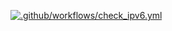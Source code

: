 [![.github/workflows/check_ipv6.yml](https://github.com/mantoniocc/test_ipv6/actions/workflows/check_ipv6.yml/badge.svg)](https://github.com/mantoniocc/test_ipv6/actions/workflows/check_ipv6.yml)

